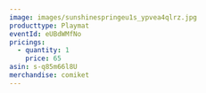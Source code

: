 ```yaml
---
image: images/sunshinespringeu1s_ypvea4qlrz.jpg
producttype: Playmat
eventId: eUBdWMfNo
pricings:
  - quantity: 1
    price: 65
asin: s-q85m66l8U
merchandise: comiket
---
```

